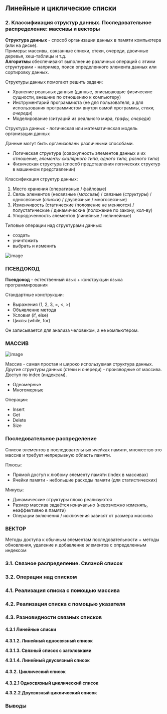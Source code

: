 ## Линейные и циклические списки
### 2. Классификация структур данных. Последовательное распределение: массивы и векторы
**Структура данных** - способ организации данных в памяти компьютера (или на диске).
<br>
Примеры: массивы, связанные списки, стеки, очереди, двоичные деревья, хеш-таблицы и т.д.
<br>
**Алгоритмы** обеспечивают выполнение различных операций с этими структурами - например, поиск определенного элемента данных или сортировку данных.

Структуры данных помогают решить задачи:
- Хранение реальных данных (данные, описывающие физические сущности, внешние по отношению к компьютеру)
- Инструментарий программиста (не для пользователя, а для использования программистом внутри самой программы, *стеки, очереди*)
- Моделирование (ситуаций из реального мира, *графы, очереди*)

Структура данных - логическая или математическая модель организации данных

Данные могут быть организованы различными способами.
- Логическая структура (совокупность элементов данных и их отношение, *элементы скалярного типа, одного типа, разного типа*)
- Физическая структура (способ представления логических структур в машинном представлении)

Классификация структур данных:
1) Место хранения (оперативные / файловые)
2) Связь элементов (несвязные (*массивы*) / связные (*структуры*) / односвязные (*списки*) / двусвязные / многосвязные)
3) Изменчивость (статические (положение не меняются) / полустатические / динамические (положение по закону, кол-ву)
4) Упорядоченность элементов (линейные / нелинейные)

Типовые операции над структурами данных:
- создать
- уничтожить
- выбрать и изменить

![image](https://github.com/mireashik/aood_3sem/assets/49165758/92cb20c2-ca86-410a-ab9b-aab3ebc4425e)

### ПСЕВДОКОД
**Псевдокод** - естественный язык + конструкции языка программирования

Стандартные конструкции:
- Выражения (1, 2, 3, =, <, >)
- Объявление метода
- Условия (if, else)
- Циклы (while, for)

Он записывается для анализа человеком, а не компьютером.

### МАССИВ
![image](https://github.com/mireashik/aood_3sem/assets/49165758/cc3ab01f-a18b-469c-b934-8c8777052fbc)

Массив - самая простая и широко используемая структура данных. Другие структуры данных (стеки и очереди) - производные от массива. Доступ по index (индексам).

- Одномерные
- Многомерные

Операции:
- Insert
- Get
- Delete
- Size

### Последовательное распределение
Список элементов в последовательных ячейках памяти, множество это массив и требует непрерывную область памяти.

Плюсы:
- Прямой доступ к любому элементу памяти (index в массивах)
- Ячейки памяти - небольшие расходы памяти (для статистических)

Минусы:
- Динамические структуры плохо реализуются
- Размер массива задаётся изначально (невозможно изменять, неэффективно в памяти)
- Операции включения / исключения зависят от размера массива

### ВЕКТОР
Методы доступа к обычным элементам последовательности + методы обновления, удаление и добавление элементов с определенным индексом

### 3.1. Связное распределение. Связной список
### 3.2. Операции над списком
### 4.1. Реализация списка с помощью массива
### 4.2. Реализация списка с помощью указателя
### 4.3. Разновидности связных списков
#### 4.3.1 Линейные списки
**4.3.1.2. Линейный односвязный список**

**4.3.1.3. Связный список с заголовками**

**4.3.1.4. Линейный двусвязный список**

#### 4.3.2. Циклический список
**4.3.2.1 Односвязный циклический список**

**4.3.2.2 Двусвязный циклический список**

### Выводы
